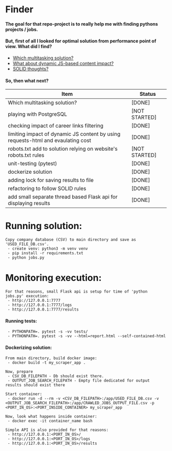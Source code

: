 # Finder
#### The goal for that repo-project is to really help me with finding pythons projects / jobs.

#### But, first of all I looked for optimal solution from performance point of view. What did I find?
 - [Which multitasking solution?](https://github.com/DanielPalacz/Finder/blob/master/NOTES/README__WHICH_MULTITASKING_SOLUTIONS.md)
 - [What about dynamic JS-based content impact?](https://github.com/DanielPalacz/Finder/blob/master/NOTES/README__DYNAMIC_JS_IMPACT.md)
 - [SOLID thoughts?](https://github.com/DanielPalacz/Finder/blob/master/NOTES/README__SOLID_THOUGHTS.md)


#### So, then what next?

| Item                                                                             | Status        |
|----------------------------------------------------------------------------------|---------------|
| Which multitasking solution?                                                     | [DONE]        |
| playing with PostgreSQL                                                          | [NOT STARTED] |
| checking impact of career links filtering                                        | [DONE]      |
| limiting impact of dynamic JS content by using requests-html and evaulating cost | [DONE]        |
| robots.txt add to solution relying on website's robots.txt rules                 | [NOT STARTED] |
| unit-testing (pytest)                                                            | [DONE]        |
| dockerize solution                                                               | [DONE] |
| adding lock for saving results to file                                           | [DONE]        |
| refactoring to follow SOLID rules                                                | [DONE]        |
| add small separate thread based Flask api for displaying results                 | [DONE]        |



# Running solution:
```
Copy company database (CSV) to main directory and save as 'USED_FILE_DB.csv'.
 - create venv: python3 -m venv venv
 - pip install -r requirements.txt
 - python jobs.py
```

# Monitoring execution:
```
For that reasons, small Flask api is setup for time of 'python jobs.py' execution:
 - http://127.0.0.1:7777
 - http://127.0.0.1:7777/logs
 - http://127.0.0.1:7777/results
```


#### Running tests:
```
 - PYTHONPATH=. pytest -s -vv tests/
 - PYTHONPATH=. pytest -s -vv --html=report.html --self-contained-html
```

#### Dockerizing solution:
```
From main directory, build docker image:
 - docker build -t my_scraper_app .

Now, prepare
 - CSV_DB_FILEPATH - Db should exist there.
 - OUTPUT_JOB_SEARCH_FILEPATH - Empty file dedicated for output results should exist there

Start container:
 - docker run -d --rm -v <CSV_DB_FILEPATH>:/app/USED_FILE_DB.csv -v <OUTPUT_JOB_SEARCH_FILEPATH>:/app/CRAWLED_JOBS_OUTPUT_FILE.csv -p <PORT_IN_OS>:<PORT_INSIDE_CONTAINER> my_scraper_app

Now, look what happens inside container:
 - docker exec -it container_name bash

Simple API is also provided for that reasons:
 - http://127.0.0.1:<PORT_IN_OS>/
 - http://127.0.0.1:<PORT_IN_OS>/logs
 - http://127.0.0.1:<PORT_IN_OS>/results
```

